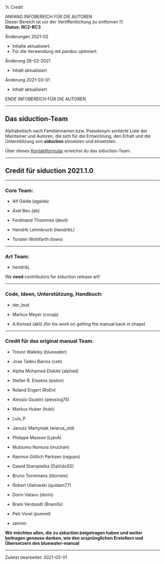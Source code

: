 % Credit

ANFANG   INFOBEREICH FÜR DIE AUTOREN  
Dieser Bereich ist vor der Veröffentlichung zu entfernen !!!  
**Status: RC2-RC3**

Änderungen 2021-02

+ Inhalte aktualisiert.
+ Für die Verwendung mit pandoc optimiert.

Änderung 26-02-2021
+ Inhalt aktualisiert

Änderung 2021-03-01

+ Inhalt aktualisiert

ENDE   INFOBEREICH FÜR DIE AUTOREN

---

## Das siduction-Team

Alphabetisch nach Familiennamen bzw. Pseudonym sortierte Liste der Maintainer und Autoren, die sich für die Entwicklung, den Erhalt und die Unterstützung von **siduction** einsetzen und einsetzten.

Über dieses [Kontaktformular](https://forum.siduction.org/index.php?action=contact) erreichst du das siduction-Team.

---

## Credit für siduction 2021.1.0

---

### Core Team:

+ Alf Gaida (agaida)

+ Axel Beu (ab) 

+ Ferdinand Thommes (devil) 

+ Hendrik Lehmbruch (hendrikL)

+ Torsten Wohlfarth (towo)

---

### Art Team:

+ hendrikL

We **need** contributors for siduction release art!

---

### Code, Ideen, Unterstützung, Handbuch:

+ der_bud

+ Markus Meyer (coruja)

+ A.Konrad (akli) (for his work on getting the manual back in shape)

---

### Credit für das original manual Team.

+ Trevor Walkley (bluewater)

+ Jose Tadeu Barros (ceti)

+ Alpha Mohamed Diakite (alphad)

+ Stefan R. Eissens (eislon)

+ Roland Engert (RoEn)

+ Alessio Giustini (alessiog75)

+ Markus Huber (hubi)

+ Luis_P

+ Janusz Martyniak (wiarus_old)

+ Philippe Masson (LjanA)

+ Mutsumu Nomura (muchan)

+ Rasmus Güllich Pørksen (ragupo)

+ Dawid Staropietka (DaVidoSS)

+ Bruno Torremans (btorrem)

+ Robert Ulatowski (quidam77)

+ Dorin Vatavu (dorin)

+ Bram Verdoodt (Bram0s)

+ Petr Vorel (pumrel)

+ zenren

**Wir möchten allen, die zu siduction beigetragen haben und weiter beitragen genauso danken, wie den ursprünglichen Erstellern und Übersetzern des bluewater-manual**

---

<div id="rev">Zuletzt bearbeitet: 2021-03-01</div>
